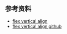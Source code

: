 
## 参考资料

* [flex vertical align](https://stackoverflow.com/questions/19026884/flexbox-center-horizontally-and-vertically)
* [flex vertical align github](https://philipwalton.github.io/solved-by-flexbox/demos/vertical-centering/)
